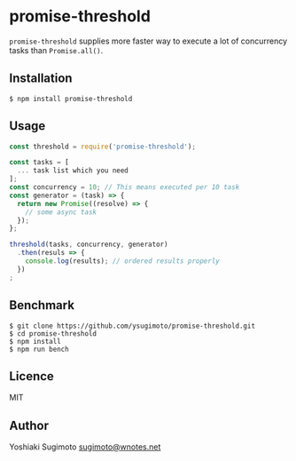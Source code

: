 # promise-threshold

`promise-threshold` supplies more faster way to execute a lot of concurrency tasks than `Promise.all()`.

## Installation

```shell
$ npm install promise-threshold
```

## Usage

```js
const threshold = require('promise-threshold');

const tasks = [
  ... task list which you need
];
const concurrency = 10; // This means executed per 10 task
const generator = (task) => {
  return new Promise((resolve) => {
    // some async task
  });
};

threshold(tasks, concurrency, generator)
  .then(resuls => {
    console.log(results); // ordered results properly
  })
;
```

## Benchmark

```shell
$ git clone https://github.com/ysugimoto/promise-threshold.git
$ cd promise-threshold
$ npm install
$ npm run bench
```

## Licence

MIT

## Author

Yoshiaki Sugimoto <sugimoto@wnotes.net>
